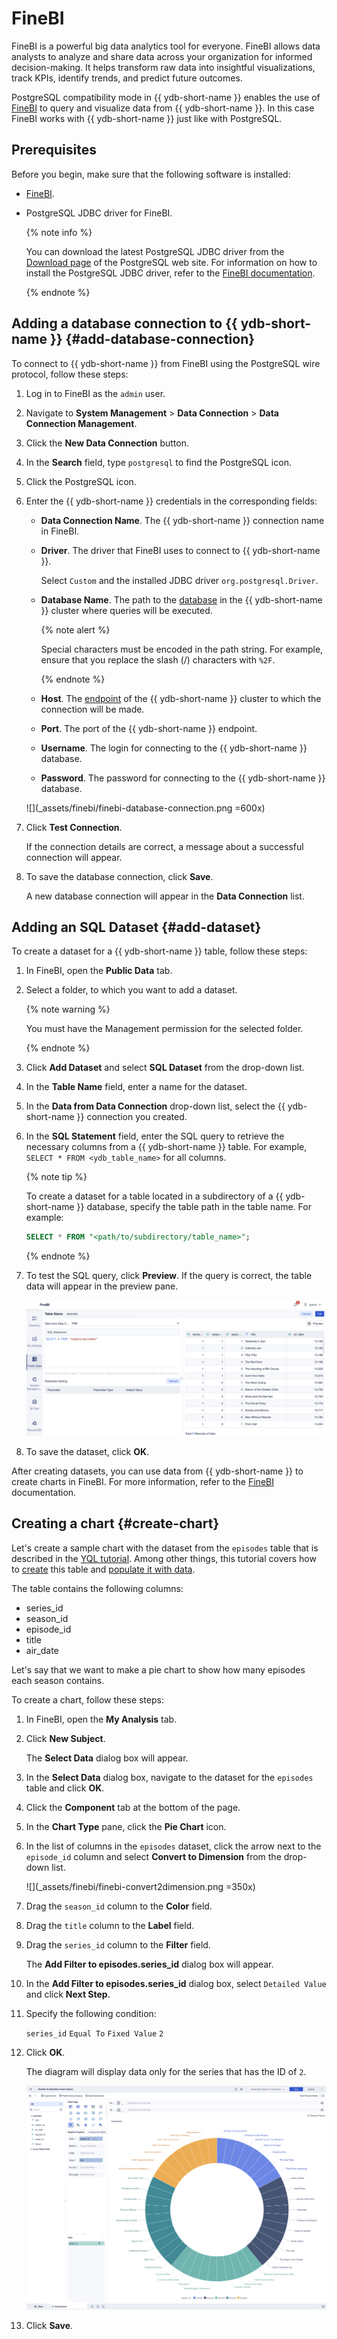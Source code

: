 # FineBI

FineBI is a powerful big data analytics tool for everyone. FineBI allows data analysts to analyze and share data across your organization for informed decision-making. It helps transform raw data into insightful visualizations, track KPIs, identify trends, and predict future outcomes.

PostgreSQL compatibility mode in {{ ydb-short-name }} enables the use of [FineBI](https://intl.finebi.com/) to query and visualize data from {{ ydb-short-name }}. In this case FineBI works with {{ ydb-short-name }} just like with PostgreSQL.

## Prerequisites

Before you begin, make sure that the following software is installed:

* [FineBI](https://intl.finebi.com/).
* PostgreSQL JDBC driver for FineBI.

    {% note info %}

    You can download the latest PostgreSQL JDBC driver from the [Download page](https://jdbc.postgresql.org/download/) of the PostgreSQL web site. For information on how to install the PostgreSQL JDBC driver, refer to the [FineBI documentation](https://help.fanruan.com/finebi-en/doc-view-1540.html).

    {% endnote %}


## Adding a database connection to {{ ydb-short-name }} {#add-database-connection}

To connect to {{ ydb-short-name }} from FineBI using the PostgreSQL wire protocol, follow these steps:

1. Log in to FineBI as the `admin` user.

1. Navigate to **System Management** > **Data Connection** > **Data Connection Management**.

1. Click the **New Data Connection** button.

1. In the **Search** field, type `postgresql` to find the PostgreSQL icon.

1. Click the PostgreSQL icon.

1. Enter the {{ ydb-short-name }} credentials in the corresponding fields:

    * **Data Connection Name**. The {{ ydb-short-name }} connection name in FineBI.

    * **Driver**. The driver that FineBI uses to connect to {{ ydb-short-name }}.

        Select `Custom` and the installed JDBC driver `org.postgresql.Driver`.

    * **Database Name**. The path to the [database](../../concepts/glossary.md#database) in the {{ ydb-short-name }} cluster where queries will be executed.

        {% note alert %}

        Special characters must be encoded in the path string. For example, ensure that you replace the slash (/) characters with `%2F`.

        {% endnote %}

    * **Host**. The [endpoint](https://ydb.tech/docs/en/concepts/connect#endpoint) of the {{ ydb-short-name }} cluster to which the connection will be made.

    * **Port**. The port of the {{ ydb-short-name }} endpoint.

    * **Username**. The login for connecting to the {{ ydb-short-name }} database.

    * **Password**. The password for connecting to the {{ ydb-short-name }} database.

    ![](_assets/finebi/finebi-database-connection.png =600x)

1. Click **Test Connection**.

    If the connection details are correct, a message about a successful connection will appear.

1. To save the database connection, click **Save**.

    A new database connection will appear in the **Data Connection** list.

## Adding an SQL Dataset {#add-dataset}

To create a dataset for a {{ ydb-short-name }} table, follow these steps:

1. In FineBI, open the **Public Data** tab.

1. Select a folder, to which you want to add a dataset.

    {% note warning %}

    You must have the Management permission for the selected folder.

    {% endnote %}

1. Click **Add Dataset** and select **SQL Dataset** from the drop-down list.

1. In the **Table Name** field, enter a name for the dataset.

1. In the **Data from Data Connection** drop-down list, select the {{ ydb-short-name }} connection you created.

1. In the **SQL Statement** field, enter the SQL query to retrieve the necessary columns from a {{ ydb-short-name }} table. For example, `SELECT * FROM <ydb_table_name>` for all columns.

    {% note tip %}

    To create a dataset for a table located in a subdirectory of a {{ ydb-short-name }} database, specify the table path in the table name. For example:

    ```sql
    SELECT * FROM "<path/to/subdirectory/table_name>";
    ```

    {% endnote %}

1. To test the SQL query, click **Preview**. If the query is correct, the table data will appear in the preview pane.

    ![](_assets/finebi/finebi-sql-dataset.png)

1. To save the dataset, click **OK**.

After creating datasets, you can use data from {{ ydb-short-name }} to create charts in FineBI. For more information, refer to the [FineBI](https://help.fanruan.com/finebi-en/) documentation.

## Creating a chart {#create-chart}

Let's create a sample chart with the dataset from the `episodes` table that is described in the [YQL tutorial](../../dev/yql-tutorial/index.md). Among other things, this tutorial covers how to [create](../../dev/yql-tutorial/create_demo_tables.md) this table and [populate it with data](../../dev/yql-tutorial/fill_tables_with_data.md).

The table contains the following columns:
* series_id
* season_id
* episode_id
* title
* air_date

Let's say that we want to make a pie chart to show how many episodes each season contains.

To create a chart, follow these steps:

1. In FineBI, open the **My Analysis** tab.

1. Click **New Subject**.

    The **Select Data** dialog box will appear.

1. In the **Select Data** dialog box, navigate to the dataset for the `episodes` table and click **OK**.

1. Click the **Component** tab at the bottom of the page.

1. In the **Chart Type** pane, click the **Pie Chart** icon.

1. In the list of columns in the `episodes` dataset, click the arrow next to the `episode_id` column and select **Convert to Dimension** from the drop-down list.

    ![](_assets/finebi/finebi-convert2dimension.png =350x)

1. Drag the `season_id` column to the **Color** field.

1. Drag the `title` column to the **Label** field.

1. Drag the `series_id` column to the **Filter** field.

    The **Add Filter to episodes.series_id** dialog box will appear.

1. In the **Add Filter to episodes.series_id** dialog box, select `Detailed Value` and click **Next Step**.

1. Specify the following condition:

    `series_id` `Equal To` `Fixed Value` `2`

1. Click **OK**.

    The diagram will display data only for the series that has the ID of `2`.

    ![](_assets/finebi/finebi-sample-chart.png)

1. Click **Save**.